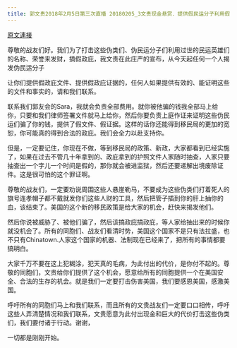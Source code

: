 ```yaml
---
title: 郭文贵2018年2月5日第三次直播 20180205_3文贵现金悬赏．提供假民运分子利用假证屁文件．欺骗同胞．违法美国法律．给同胞造成伤害和损失证据！希望所有的战友们口口相传共同打击假民运！假政庇！
---
```


[原文連接](https://gnews.org/ThreadView/53484044)

尊敬的战友们好。我们为了打击这些伪类们、伪民运分子们利用过世的民运英雄们的名称、荣誉来发财，搞假政庇，我文贵在此庄严的宣布，从今天起任何一个人揭发伪民运分子


让你们提供假政庇文件、提供假政庇证据的，任何人如果提供有效的、能证明这些的文件和事实的，请和我们联系。


联系我们郭友会的Sara，我就会负责全部费用。就你被他骗的钱我全部马上给你，只要和我们律师签署文件就马上给你，然后你要负责上庭作证来证明这些伪民运们骗了你的钱，提供了假文件、假证据。这样的话你还能得到移民局的更加的宽恕，你可能真的得到合法的政庇。我们会全力以赴支持你。


但是，一定要记住，你现在不做，等到移民局的政策、新政，大家都看到已经实施了，如果在过去不管几十年拿到的、政庇拿到的护照文件人家随时抽查，人家只要抽查出一个字儿一个时间是假的，那你就会被进监狱，然后还要递解出境废除证件。这是很可怕的这个罪证啊。


尊敬的战友们，一定要劝说周围这些人悬崖勒马，不要成为这些伪类们打着死人的旗号连孝帽子都不戴就发你们这些人财的工具，然后把管子插到你的肝上抽你的血，该结束了。美国的这个新的移民政策是给大家的机会，赶快来揭发他们。


然后你说被威胁了、被他们骗了，然后该搞政庇搞政庇，等人家给抽出来的时候你就没机会了。所有的同胞们、战友们看清时势，美国这个国家不是只有法拉盛，也不只有Chinatown.人家这个国家的机器、法制现在已经来了，把所有的事情都要搞明白。


大家千万不要在这上犯糊涂，犯天真的毛病，为此付出的代价，是你付不起的。尊敬的同胞们，文贵给你们提供了这个机会，愿意给所有的同胞提供一个在美国安全、合法的生存的机会。就是我们一定要打击伤害美国，我们要感恩美国，感激美国。


呼吁所有的同胞们马上和我们联系，而且所有的文贵战友们一定要口口相传，呼吁这些人弄清楚情况和我们联系，文贵愿意为此付出现金和巨大的代价打击这些伪类们，我们要付诸于行动。谢谢，


一切都是刚刚开始。
